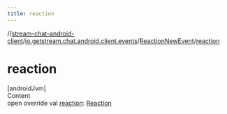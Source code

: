 ```yaml
---
title: reaction
---
```

//[stream-chat-android-client](../../../index.md)/[io.getstream.chat.android.client.events](../index.md)/[ReactionNewEvent](index.md)/[reaction](reaction.md)



# reaction  
[androidJvm]  
Content  
open override val [reaction](reaction.md): [Reaction](../../io.getstream.chat.android.client.models/Reaction/index.md)  



